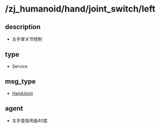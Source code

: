 # /zj_humanoid/hand/joint_switch/left

## description
- 左手掌关节控制

## type
- Service

## msg_type
- [HandJoint](../../../../../zj_humanoid_types.md#HandJoint)

## agent
- 左手食指弯曲40度

